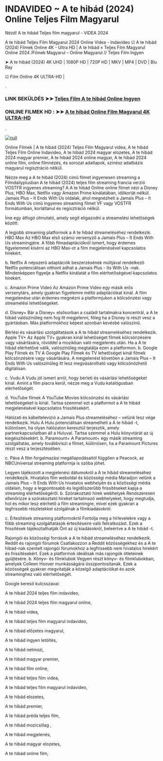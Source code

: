 # INDAVIDEO ~ A te hibád (2024) Online Teljes Film Magyarul
Nézd! A te hibád Teljes film magyarul - VIDEA 2024

A te hibád Teljes Film Magyarul 2024 Online Videa - Indavideo ☑ A te hibád (2024) Filmek Online 4K - Ultra HD | A te hibád « Teljes Film Magyarul Online 2024 /Filmek Magyarul – Online Magyarul // Teljes Film Ingyen

➤ A te hibád (2024) 4K UHD | 1080P HD | 720P HD | MKV | MP4 | DVD | Blu Ray

☑ Film Online 4K ULTRA-HD |

.

### LINK BEKÜLDÉS ➤➤ [Teljes Film A te hibád Online Ingyen](https://t.co/iqOcexx7s2)

### ONLINE FILMEK HD : ➤➤ [A te hibád Online Film Magyarul 4K ULTRA-HD](https://t.co/iqOcexx7s2)
.

[![null](https://static.wixstatic.com/media/855a25_043b5abeb4ae4d35ac003198e7fe56ed~mv2.gif)](https://t.co/iqOcexx7s2)

Online Filmek | A te hibád (2024) Teljes Film Magyarul videa, A te hibád Teljes Film Online Indavideo, A te hibád 2024 magyar elozetes, A te hibád 2024 magyar premier, A te hibád 2024 online magyar, A te hibád 2024 online film, online filmnézés, és sorozat adatlapok, színész adatbázis magyarul regisztráció nélkül.

Nézze meg a A te hibád (2024) című filmet ingyenesen streaming a Filmdailyplusban A te hibád (2024) teljes film streaming francia verzió VOSTFR ingyenes streaming? A A te hibád Online online filmet nézi a Disney Plus, HBO Max, Netflix vagy Amazon Prime kínálatában, időkorlát nélkül. Jamais Plus – It Ends With Us oldalak, ahol megnézheti a Jamais Plus – It Ends With Us című ingyenes streaming filmet VF vagy VOSTFR formátumban, korlátlanul és regisztráció nélkül.

Íme egy átfogó útmutató, amely segít eligazodni a streamelési lehetőségek között.

A legjobb streaming platformok a A te hibád streameléséhez
rendelkezik. HBO Max Az HBO Max első számú versenyző a Jamais Plus – It Ends With Us streamingjére. A főbb filmadaptációkról ismert, hogy érdemes figyelemmel kísérni az HBO Max-ot a film megjelenésével kapcsolatos hírekért.

b. Netflix A népszerű adaptációk beszerzésének múltjával rendelkező Netflix potenciálisan otthont adhat a Jamais Plus - Its With Us -nak. Mindenképpen figyelje a Netflix kínálatát a film elérhetőségével kapcsolatos hírekért.

c. Amazon Prime Videó Az Amazon Prime Video egy másik erős versenytárs, amely gyakran figyelemre méltó adaptációkat kínál. A film megjelenése után érdemes megnézni a platformjukon a kölcsönzési vagy streamelési lehetőségeket.

d. Disney+ Bár a Disney+ elsősorban a családi tartalmakra koncentrál, a A te hibád valószínűleg nem fog itt megjelenni, főleg ha a Disney is részt vesz a gyártásban. Más platformokhoz képest azonban kevésbé valószínű.

Bérlési és vásárlási szolgáltatások a A te hibád streameléséhez rendelkezik. Apple TV+ Az Apple TV+ gyakran kínál lehetőséget filmek kölcsönzésére vagy vásárlására, röviddel a mozikban való megjelenés után. Ha a A te hibád elérhetővé válik, valószínűleg megtalálja ezen a platformon.
b. Google Play Filmek és TV A Google Play Filmek és TV lehetőséget kínál filmek kölcsönzésére vagy vásárlására. A megjelenést követően a Jamais Plus – It Ends With Us valószínűleg itt lesz megvásárolható vagy kölcsönözhető digitálisan.

c. Vudu A Vudu jól ismert arról, hogy bérleti és vásárlási lehetőségeket kínál. Amint a film piacra kerül, nézze meg a Vudu katalógusban elérhetőségét.

d. YouTube filmek A YouTube Movies kölcsönzési és vásárlási lehetőségeket is kínál. Tartsa szemmel ezt a platformot a A te hibád megjelenésével kapcsolatos frissítésekért.

Hálózati és kábeltelevízió a Jamais Plus streameléséhez – velünk lesz vége rendelkezik. Hulu A Hulu potenciálisan streamelheti a A te hibád -t, különösen, ha olyan hálózaton keresztül terjesztik, amely partnerkapcsolatban áll a Huluval. Tartsa szemmel a Hulu könyvtárát az új kiegészítésekért.
b. Paramount+ A Paramount+ egy másik streaming szolgáltatás, amely továbbviszi a filmet, különösen, ha a Paramount Pictures részt vesz a terjesztésében.

c. Páva A film forgalmazási megállapodásaitól függően a Peacock, az NBCUniversal streaming platformja is szóba jöhet.

Legyen tájékozott a megjelenési dátumokról a A te hibád streameléséhez rendelkezik. Hivatalos film weboldal és közösségi média Maradjon velünk a Jamais Plus – It Ends With Us hivatalos webhelyén és a közösségi média oldalain, hogy a legpontosabb és legidőszerűbb frissítéseket kapja a streaming elérhetőségéről.
b. Szórakoztató hírek webhelyek Rendszeresen ellenőrizze a szórakoztató híreket tartalmazó webhelyeket, hogy megtudja, hol és mikor lesz elérhető a film streamingre, mivel ezek gyakran a legfrissebb részletekkel szolgálnak a filmkiadásokról.

c. Értesítések streaming platformokról Fontolja meg a hírlevelekre vagy a főbb streaming szolgáltatások értesítéseire való feliratkozást. Ezek a frissítések tájékoztathatják Önt az új kiadásokról, beleértve a A te hibád -t.

Rajongói és közösségi források a A te hibád streameléséhez rendelkezik. Reddit és rajongói fórumok Csatlakozzon a Reddit közösségekhez és a A te hibád-nak szentelt rajongói fórumokhoz a legfrissebb nem hivatalos hírekért és frissítésekért. Ezek a platformok ideálisak más rajongók ötleteinek gyűjtésére.
b. Könyv- és filmklubok Vegyen részt könyv- és filmklubokban, amelyek Colleen Hoover munkásságára összpontosítanak. Ezek a közösségek gyakran megvitatják a közelgő adaptációkat és azok streaminghez való elérhetőségét.

Google kereső kulcsszavai:

A te hibád 2024 teljes film indavideo,

A te hibád 2024 teljes film magyarul online,

A te hibád videa,

A te hibád teljes film magyarul indavideo,

A te hibád előzetes magyarul,

A te hibád ingyen letöltés,

A te hibád netmozi,

A te hibád magyar premier,

A te hibád film online,

A te hibád teljes film videa,

A te hibád teljes film magyarul indavideo,

A te hibád elozetes,

A te hibád premier,

A te hibád préda teljes film,

A te hibád mozicsillag ,

A te hibád megjelenés,

A te hibád magyar elozetes,

A te hibád online film,

